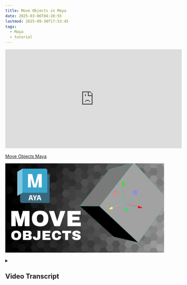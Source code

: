 ```yaml
---
title: Move Objects in Maya
date: 2025-03-06T04:28:55
lastmod: 2025-09-30T17:53:45
tags:
  - Maya
  - tutorial
---
```


<div class="iframe-16-9-container">
<iframe class="youTubeIframe" width="560" height="315" src="https://www.youtube.com/embed/fda8xMeOADI" title="YouTube video player" frameborder="0" allow="accelerometer; autoplay; clipboard-write; encrypted-media; gyroscope; picture-in-picture; web-share" referrerpolicy="strict-origin-when-cross-origin" allowfullscreen></iframe>
</div>

[Move Objects Maya](https://youtu.be/fda8xMeOADI)

[![Move objects in Maya](./attachments/maya-move-objects-thumb.jpg)](https://youtu.be/fda8xMeOADI)

<details>
<summary>

## Video Transcript

</summary>

In this [Autodesk Maya](./maya.md) tutorial, I'm going to show you how you can move and manipulate objects in Maya.

When you see these green lines, that means you are in object mode. If you press w on your keyboard, that'll bring up the move tool. I can click on the move tool gizmo and move in different directions. So if I click on this axis then I move that way. This will move it back. This will move it up in the y axis.

So this is really convenient for moving it around.

We can also click these side axes. And this will lock it to that plane. is a little bit difficult to see in this view. But if I press spacebar. Now I can see multiple views.

You can see how it constrains to an axis or plane. If I can do it this way you can see it goes the other way. And then the same way. This does not go up and down, but can move from side to side.

So this is a really convenient way to manipulate things. I'm going to go back to the main viewport. Another way to move things is use the channel box. If you don't see the channel box the icon is in the top right.

Click the channel box, and if I click any of these axes so x and I use middle mouse button, it'll move on the x axis only
and I can click anywhere in the screen. This is pretty convenient because I can click here and move y.

Click here and move Z without having to come over and find the gizmo. That's not always the most convenient though.

Another nice way is if I deselect everything in the channel box, select the object, and if you're used to using [Blender](../blender/blender.md) in Blender, you can move quickly in the viewport in different axes.

I can also do that in Maya. If I use the middle mouse button and I hold the shift key and I move in this direction, it'll automatically lock to the y direction. If I move in this direction by holding the shift key, it will automatically move in Maya in the x axis.

And the same thing. If I hold the shift key and middle mouse button and I move this way, it will go in the z direction.

It generally works, so I like the fact that it doesn't need an extra key press like blender does, but sometimes I don't get the exact axes and I don't know a way that I can automatically move this plane with the middle mouse button.

Notice that the cube is only moving in the world axis.

What happens if I press E and somehow the cube is a rotated and I want it to move this way? If I double click on the move tool, then I can see how it is oriented with its axes.

Currently its on world. If I change this to object then I click the object. Now I can move it along the normals of the object, the way it is pivoted and rotate it. So this can be really helpful if I just need to slide this box along something that's already rotated. Just don't forget to move this back to world whatever you need.

So there are many ways to move things around in Maya.

Hopefully this allows you to get moving in Maya and making all kinds of fun 3D models.

Happy 3D modeling!

</details>
